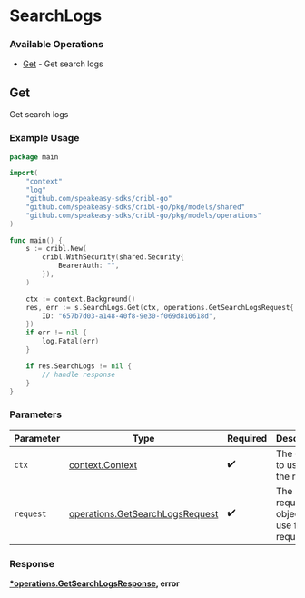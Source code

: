 # SearchLogs

### Available Operations

* [Get](#get) - Get search logs

## Get

Get search logs

### Example Usage

```go
package main

import(
	"context"
	"log"
	"github.com/speakeasy-sdks/cribl-go"
	"github.com/speakeasy-sdks/cribl-go/pkg/models/shared"
	"github.com/speakeasy-sdks/cribl-go/pkg/models/operations"
)

func main() {
    s := cribl.New(
        cribl.WithSecurity(shared.Security{
            BearerAuth: "",
        }),
    )

    ctx := context.Background()
    res, err := s.SearchLogs.Get(ctx, operations.GetSearchLogsRequest{
        ID: "657b7d03-a148-40f8-9e30-f069d810618d",
    })
    if err != nil {
        log.Fatal(err)
    }

    if res.SearchLogs != nil {
        // handle response
    }
}
```

### Parameters

| Parameter                                                                          | Type                                                                               | Required                                                                           | Description                                                                        |
| ---------------------------------------------------------------------------------- | ---------------------------------------------------------------------------------- | ---------------------------------------------------------------------------------- | ---------------------------------------------------------------------------------- |
| `ctx`                                                                              | [context.Context](https://pkg.go.dev/context#Context)                              | :heavy_check_mark:                                                                 | The context to use for the request.                                                |
| `request`                                                                          | [operations.GetSearchLogsRequest](../../models/operations/getsearchlogsrequest.md) | :heavy_check_mark:                                                                 | The request object to use for the request.                                         |


### Response

**[*operations.GetSearchLogsResponse](../../models/operations/getsearchlogsresponse.md), error**

